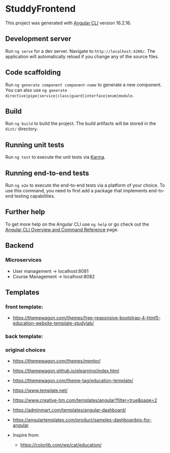 # StuddyFrontend

This project was generated with [Angular CLI](https://github.com/angular/angular-cli) version 16.2.16.

## Development server

Run `ng serve` for a dev server. Navigate to `http://localhost:4200/`. The application will automatically reload if you change any of the source files.

## Code scaffolding

Run `ng generate component component-name` to generate a new component. You can also use `ng generate directive|pipe|service|class|guard|interface|enum|module`.

## Build

Run `ng build` to build the project. The build artifacts will be stored in the `dist/` directory.

## Running unit tests

Run `ng test` to execute the unit tests via [Karma](https://karma-runner.github.io).

## Running end-to-end tests

Run `ng e2e` to execute the end-to-end tests via a platform of your choice. To use this command, you need to first add a package that implements end-to-end testing capabilities.

## Further help

To get more help on the Angular CLI use `ng help` or go check out the [Angular CLI Overview and Command Reference](https://angular.io/cli) page.

## Backend
### Microservices
- User management   -> localhost:8081
- Course Management -> localhost:8082


## Templates
### front template:
- https://themewagon.com/themes/free-responsive-bootstrap-4-html5-education-website-template-studylab/
### back template:
### original choices
- https://themewagon.com/themes/mentor/
- https://themewagon.github.io/elearning/index.html
- https://themewagon.com/theme-tag/education-template/
- https://www.template.net/
- https://www.creative-tim.com/templates/angular?filter=true&page=2
- https://adminmart.com/templates/angular-dashboard/
- https://angulartemplates.com/product/samples-dashboardsjs-for-angular

- Inspire from:
  - https://colorlib.com/wp/cat/education/
